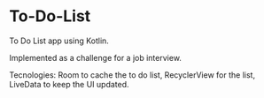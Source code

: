 # To-Do-List
To Do List app using Kotlin.

Implemented as a challenge for a job interview.

Tecnologies: Room to cache the to do list, RecyclerView for the list, LiveData to keep the UI updated.

